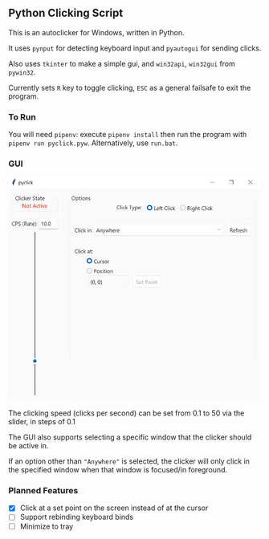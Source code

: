 ## Python Clicking Script

This is an autoclicker for Windows, written in Python.

It uses `pynput` for detecting keyboard input and `pyautogui` for sending clicks.

Also uses `tkinter` to make a simple gui, and `win32api`, `win32gui` from `pywin32`.

Currently sets `R` key to toggle clicking, `ESC` as a general failsafe to exit the program.

### To Run

You will need `pipenv`: execute `pipenv install` then run the program with `pipenv run pyclick.pyw`. Alternatively, use `run.bat`.


### GUI

<img src="./assets/gui.png" alt="The programs graphical user interface" width="500px">

The clicking speed (clicks per second) can be set from 0.1 to 50 via the slider, in steps of 0.1

The GUI also supports selecting a specific window that the clicker should be active in.

If an option other than `"Anywhere"` is selected, the clicker will only click in the specified window when that window is focused/in foreground.


### Planned Features
- [x] Click at a set point on the screen instead of at the cursor
- [ ] Support rebinding keyboard binds
- [ ] Minimize to tray
